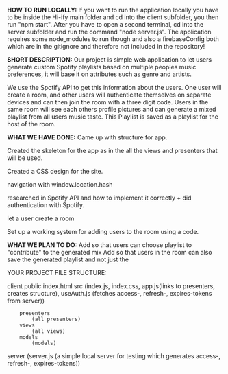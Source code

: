 **HOW TO RUN LOCALLY:**
If you want to run the application locally you have to be inside the Hi-ify main folder and cd into the client subfolder, you then run "npm start".
After you have to open a second terminal, cd into the server subfolder and run the command "node server.js".
The application requires some node_modules to run though and also a firebaseConfig both which are in the gitignore and therefore not included in the repository!

**SHORT DESCRIPTION:**
Our project is simple web application to let users generate custom Spotify playlists based on multiple peoples music preferences, it will base it on attributes such as genre and artists. 

We use the Spotify API to get this information about the users. One user will create a room, and other users will authenticate themselves on separate devices and can then join the room with a three digit code. Users in the same room will see each others profile pictures and can generate a mixed playlist from all users music taste. This Playlist is saved as a playlist for the host of the room.


**WHAT WE HAVE DONE:**
Came up with structure for app.

Created the skeleton for the app as in the all the views and presenters that will be used. 

Created a CSS design for the site.

navigation with window.location.hash

researched in Spotify API and how to implement it correctly + did authentication with Spotify.

let a user create a room

Set up a working system for adding users to the room using a code.


**WHAT WE PLAN TO DO:**
Add so that users can choose playlist to "contribute" to the generated mix
Add so that users in the room can also save the generated playlist and not just the 

YOUR PROJECT FILE STRUCTURE:

client
	public
		index.html
	src
		(index.js, index.css, app.js(links to presenters, creates structure), useAuth.js (fetches access-, refresh-, expires-tokens from server))

		presenters
			(all presenters)
		views
			(all views)
		models
			(models)
		
server
	(server.js (a simple local server for testing which generates access-, refresh-, expires-tokens))




